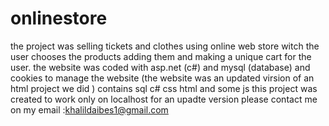 # onlinestore
the project was selling tickets and clothes using online web store witch the user chooses the products adding them and making a unique cart for the user.  the website was coded with asp.net (c#) and mysql (database) and cookies to manage the website (the website was an updated virsion of an html project we did )  contains sql c# css html and some js 
this project was created to work only on localhost for an upadte version please contact me on my email :khalildaibes1@gmail.com
